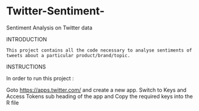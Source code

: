# Twitter-Sentiment-
Sentiment Analysis on Twitter data

INTRODUCTION

	This project contains all the code necessary to analyse sentiments of tweets about a particular product/brand/topic.

INSTRUCTIONS

In order to run this project :

Goto https://apps.twitter.com/ and create a new app.
Switch to Keys and Access Tokens sub heading of the app and Copy the required keys into the R file
